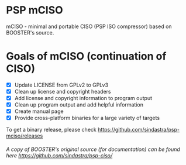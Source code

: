# PSP mCISO

mCISO - minimal and portable CISO (PSP ISO compressor) based on BOOSTER's source.

# Goals of mCISO (continuation of CISO)

* [x] Update LICENSE from GPLv2 to GPLv3
* [x] Clean up license and copyright headers
* [x] Add license and copyright information to program output
* [x] Clean up program output and add helpful information
* [x] Create manual page
* [x] Provide cross-platform binaries for a large variety of targets

To get a binary release, please check https://github.com/sindastra/psp-mciso/releases

###### A copy of BOOSTER's original source (for documentation) can be found here https://github.com/sindastra/psp-ciso/
